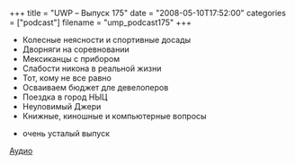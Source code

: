 +++
title = "UWP – Выпуск 175"
date = "2008-05-10T17:52:00"
categories = ["podcast"]
filename = "ump_podcast175"
+++


- Колесные неясности и спортивные досады
- Дворняги на соревновании
- Мексиканцы с прибором
- Слабости никона в реальной жизни
- Тот, кому не все равно
- Осваиваем бюджет дле девелоперов
- Поездка в город НЫЦ
- Неуловимый Джери
- Книжные, киношные и компьютерные вопросы


* очень усталый выпуск

[Аудио](https://podcast.umputun.com/media/ump_podcast175.mp3)
<audio src="https://podcast.umputun.com/media/ump_podcast175.mp3" preload="none">